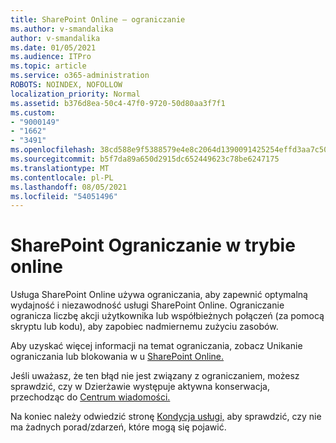 ```yaml
---
title: SharePoint Online — ograniczanie
ms.author: v-smandalika
author: v-smandalika
ms.date: 01/05/2021
ms.audience: ITPro
ms.topic: article
ms.service: o365-administration
ROBOTS: NOINDEX, NOFOLLOW
localization_priority: Normal
ms.assetid: b376d8ea-50c4-47f0-9720-50d80aa3f7f1
ms.custom:
- "9000149"
- "1662"
- "3491"
ms.openlocfilehash: 38cd588e9f5388579e4e8c2064d1390091425254effd3aa7c50c4f2cbc80ce53
ms.sourcegitcommit: b5f7da89a650d2915dc652449623c78be6247175
ms.translationtype: MT
ms.contentlocale: pl-PL
ms.lasthandoff: 08/05/2021
ms.locfileid: "54051496"
---
```

# <a name="sharepoint-online-throttling"></a>SharePoint Ograniczanie w trybie online

Usługa SharePoint Online używa ograniczania, aby zapewnić optymalną wydajność i niezawodność usługi SharePoint Online. Ograniczanie ogranicza liczbę akcji użytkownika lub współbieżnych połączeń (za pomocą skryptu lub kodu), aby zapobiec nadmiernemu zużyciu zasobów. 

Aby uzyskać więcej informacji na temat ograniczania, zobacz Unikanie ograniczania lub blokowania w u [SharePoint Online.](https://docs.microsoft.com/sharepoint/dev/general-development/how-to-avoid-getting-throttled-or-blocked-in-sharepoint-online)

Jeśli uważasz, że ten błąd nie jest związany z ograniczaniem, możesz sprawdzić, czy w Dzierżawie występuje aktywna konserwacja, przechodząc do [Centrum wiadomości.](https://portal.office.com/adminportal/home#/MessageCenter)

 Na koniec należy odwiedzić stronę [Kondycja usługi,](https://portal.office.com/adminportal/home#/servicehealth) aby sprawdzić, czy nie ma żadnych porad/zdarzeń, które mogą się pojawić.

